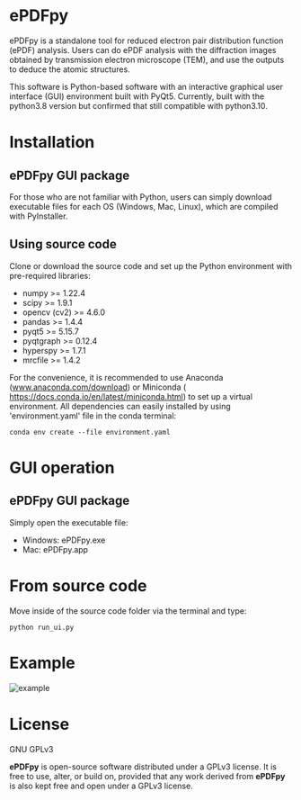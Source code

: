 # ePDFpy
ePDFpy is a standalone tool for reduced electron pair distribution function (ePDF) analysis. Users can do ePDF analysis with the diffraction images obtained by transmission electron microscope (TEM), and use the outputs to deduce the atomic structures.

This software is Python-based software with an interactive graphical user interface (GUI) environment built with PyQt5. Currently, built with the python3.8 version but confirmed that still compatible with python3.10.

# Installation

## ePDFpy GUI package
For those who are not familiar with Python, users can simply download executable files for each OS (Windows, Mac, Linux), which are compiled with PyInstaller.

## Using source code
Clone or download the source code and set up the Python environment with pre-required libraries:

- numpy >= 1.22.4
- scipy >= 1.9.1
- opencv (cv2) >= 4.6.0
- pandas >= 1.4.4
- pyqt5 >= 5.15.7
- pyqtgraph >= 0.12.4
- hyperspy >= 1.7.1
- mrcfile >= 1.4.2

For the convenience, it is recommended to use Anaconda (www.anaconda.com/download) or Miniconda ( https://docs.conda.io/en/latest/miniconda.html) to set up a virtual environment. All dependencies can easily installed by using 'environment.yaml' file in the conda terminal:
```
conda env create --file environment.yaml
```
# GUI operation
## ePDFpy GUI package
Simply open the executable file:
- Windows: ePDFpy.exe
- Mac: ePDFpy.app

# From source code
Move inside of the source code folder via the terminal and type:
```
python run_ui.py
```


# Example
![example](https://github.com/GWlab-SKKU/ePDFpy/assets/59153513/aa1f59c5-0daa-4276-81f4-d48a829b3b56)




# License

GNU GPLv3

**ePDFpy** is open-source software distributed under a GPLv3 license.
It is free to use, alter, or build on, provided that any work derived from **ePDFpy** is also kept free and open under a GPLv3 license.
